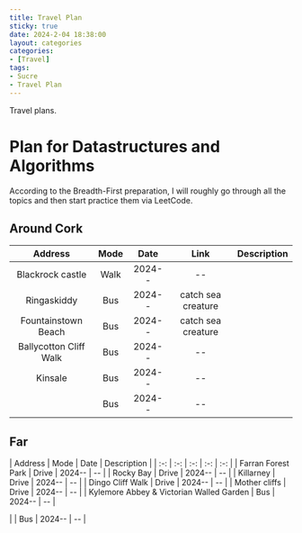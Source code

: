 ```yaml
---
title: Travel Plan
sticky: true
date: 2024-2-04 18:38:00
layout: categories
categories:
- [Travel]
tags:
- Sucre
- Travel Plan
---
```



<!-- more -->

Travel plans.


# Plan for Datastructures and Algorithms

According to the Breadth-First preparation, I will roughly go through all the topics and then start practice them via LeetCode.

## Around Cork
| Address | Mode | Date | Link | Description |
| :-: | :-: | :-: | :-: | :-: |
| Blackrock castle | Walk | 2024-- | -- |
| Ringaskiddy | Bus | 2024-- | catch sea creature |
| Fountainstown Beach | Bus | 2024-- | catch sea creature |
| Ballycotton Cliff Walk | Bus | 2024-- | -- |
| Kinsale | Bus | 2024-- | -- |
|  | Bus | 2024-- | -- |


## Far

| Address | Mode | Date | Description |
| :-: | :-: | :-: | :-: | :-: |
| Farran Forest Park | Drive | 2024-- | -- |
| Rocky Bay | Drive | 2024-- | -- |
| Killarney | Drive | 2024-- | -- |
| Dingo Cliff Walk | Drive | 2024-- |  -- |
| Mother cliffs | Drive | 2024-- |  -- |
| Kylemore Abbey & Victorian Walled Garden | Bus | 2024-- |  -- |

|  | Bus | 2024-- |  -- |
